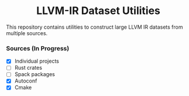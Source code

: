 <h1 align='center'>LLVM-IR Dataset Utilities</h1>

This repository contains utilities to construct large LLVM IR datasets from
multiple sources.

### Sources (In Progress)

- [x] Individual projects
- [ ] Rust crates
- [ ] Spack packages
- [x] Autoconf
- [x] Cmake
